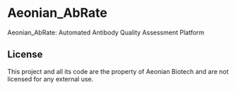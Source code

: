 # Aeonian_AbRate
Aeonian_AbRate: Automated Antibody Quality Assessment Platform

## License
This project and all its code are the property of Aeonian Biotech and are not licensed for any external use.
